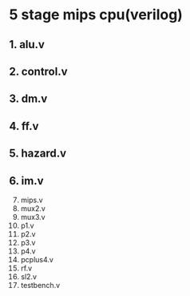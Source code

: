 # 5 stage mips cpu(verilog)
## 1. alu.v
## 2. control.v
## 3. dm.v
## 4. ff.v
## 5. hazard.v
## 6. im.v
7. mips.v
8. mux2.v
9. mux3.v
10. p1.v
11. p2.v
12. p3.v
13. p4.v
14. pcplus4.v
15. rf.v
16. sl2.v
17. testbench.v 
<!--stackedit_data:
eyJoaXN0b3J5IjpbNTI4ODgwNzU3XX0=
-->
